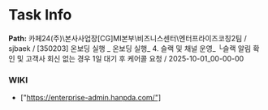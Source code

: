 # Task Info

**Path:** 카페24(주)\본사사업장\[CG]MI본부\비즈니스센터\엔터프라이즈코칭2팀 / sjbaek / [350203] 온보딩 실행 _ 온보딩 실행_ 4. 슬랙 및 채널 운영_ └슬랙 알림 확인 및 고객사 회신 없는 경우 1일 대기 후 케어콜 요청 / 2025-10-01_00-00-00

### WIKI
- ["https://enterprise-admin.hanpda.com/"]

